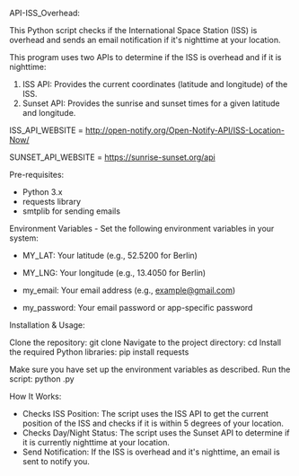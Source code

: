 API-ISS_Overhead:

This Python script checks if the International Space Station (ISS) is overhead and sends an email notification if it's nighttime at your location.

This program uses two APIs to determine if the ISS is overhead and if it is nighttime:

1. ISS API: Provides the current coordinates (latitude and longitude) of the ISS.
2. Sunset API: Provides the sunrise and sunset times for a given latitude and longitude.

ISS_API_WEBSITE = http://open-notify.org/Open-Notify-API/ISS-Location-Now/

SUNSET_API_WEBSITE = https://sunrise-sunset.org/api

Pre-requisites:

- Python 3.x
- requests library
- smtplib for sending emails

Environment Variables - Set the following environment variables in your system:

- MY_LAT: Your latitude (e.g., 52.5200 for Berlin)

- MY_LNG: Your longitude (e.g., 13.4050 for Berlin)

- my_email: Your email address (e.g., example@gmail.com)

- my_password: Your email password or app-specific password

Installation & Usage:

Clone the repository: git clone <repository-url>
Navigate to the project directory: cd <project-directory>
Install the required Python libraries: pip install requests

Make sure you have set up the environment variables as described.
Run the script:
python <script-name>.py

How It Works:

- Checks ISS Position: The script uses the ISS API to get the current position of the ISS and checks if it is within 5 degrees of your location.
- Checks Day/Night Status: The script uses the Sunset API to determine if it is currently nighttime at your location.
- Send Notification: If the ISS is overhead and it's nighttime, an email is sent to notify you.


